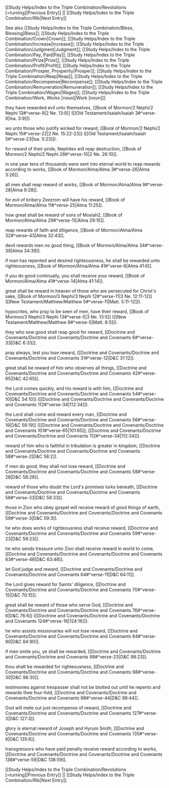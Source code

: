 [[Study Helps/Index to the Triple Combination/Revolutions [=turning]|Previous Entry]]  ||  [[Study Helps/Index to the Triple Combination/Rib|Next Entry]]

 See also [[Study Helps/Index to the Triple Combination/Bless, Blessing|Bless]]; [[Study Helps/Index to the Triple Combination/Crown|Crown]]; [[Study Helps/Index to the Triple Combination/Increase|Increase]]; [[Study Helps/Index to the Triple Combination/Judgment|Judgment]]; [[Study Helps/Index to the Triple Combination/Pay, Paid|Pay]]; [[Study Helps/Index to the Triple Combination/Prize|Prize]]; [[Study Helps/Index to the Triple Combination/Profit|Profit]]; [[Study Helps/Index to the Triple Combination/Prosper, Prosperity|Prosper]]; [[Study Helps/Index to the Triple Combination/Reap|Reap]]; [[Study Helps/Index to the Triple Combination/Recompense|Recompense]]; [[Study Helps/Index to the Triple Combination/Remuneration|Remuneration]]; [[Study Helps/Index to the Triple Combination/Wages|Wages]]; [[Study Helps/Index to the Triple Combination/Work, Works [noun]|Work [noun]]]

 they have rewarded evil unto themselves, [[Book of Mormon/2 Nephi/2 Nephi 13#^verse-9|2 Ne. 13:9]] ([[Old Testament/Isaiah/Isaiah 3#^verse-9|Isa. 3:9]]).

 wo unto those who justify wicked for reward, [[Book of Mormon/2 Nephi/2 Nephi 15#^verse-22|2 Ne. 15:22-23]] ([[Old Testament/Isaiah/Isaiah 5#^verse-23|Isa. 5:23]]).

 for reward of their pride, Nephites will reap destruction, [[Book of Mormon/2 Nephi/2 Nephi 26#^verse-10|2 Ne. 26:10]].

 in one year tens of thousands were sent into eternal world to reap rewards according to works, [[Book of Mormon/Alma/Alma 3#^verse-26|Alma 3:26]].

 all men shall reap reward of works, [[Book of Mormon/Alma/Alma 9#^verse-28|Alma 9:28]].

 for evil of bribery Zeezrom will have his reward, [[Book of Mormon/Alma/Alma 11#^verse-25|Alma 11:25]].

 how great shall be reward of sons of Mosiah2, [[Book of Mormon/Alma/Alma 29#^verse-15|Alma 29:15]].

 reap rewards of faith and diligence, [[Book of Mormon/Alma/Alma 32#^verse-43|Alma 32:43]].

 devil rewards men no good thing, [[Book of Mormon/Alma/Alma 34#^verse-39|Alma 34:39]].

 if man has repented and desired righteousness, he shall be rewarded unto righteousness, [[Book of Mormon/Alma/Alma 41#^verse-6|Alma 41:6]].

 if you do good continually, you shall receive your reward, [[Book of Mormon/Alma/Alma 41#^verse-14|Alma 41:14]].

 great shall be reward in heaven of those who are persecuted for Christ's sake, [[Book of Mormon/3 Nephi/3 Nephi 12#^verse-11|3 Ne. 12:11-12]] ([[New Testament/Matthew/Matthew 5#^verse-11|Matt. 5:11-12]]).

 hypocrites, who pray to be seen of men, have their reward, [[Book of Mormon/3 Nephi/3 Nephi 13#^verse-5|3 Ne. 13:5]] ([[New Testament/Matthew/Matthew 6#^verse-5|Matt. 6:5]]).

 they who sow good shall reap good for reward, [[Doctrine and Covenants/Doctrine and Covenants/Doctrine and Covenants 6#^verse-33|D&C 6:33]].

 pray always, lest you lose reward, [[Doctrine and Covenants/Doctrine and Covenants/Doctrine and Covenants 31#^verse-12|D&C 31:12]].

 great shall be reward of him who observes all things, [[Doctrine and Covenants/Doctrine and Covenants/Doctrine and Covenants 42#^verse-65|D&C 42:65]].

 the Lord comes quickly, and his reward is with him, [[Doctrine and Covenants/Doctrine and Covenants/Doctrine and Covenants 54#^verse-10|D&C 54:10]] ([[Doctrine and Covenants/Doctrine and Covenants/Doctrine and Covenants 112#^verse-34|112:34]]).

 the Lord shall come and reward every man, [[Doctrine and Covenants/Doctrine and Covenants/Doctrine and Covenants 56#^verse-19|D&C 56:19]] ([[Doctrine and Covenants/Doctrine and Covenants/Doctrine and Covenants 101#^verse-65|101:65]]; [[Doctrine and Covenants/Doctrine and Covenants/Doctrine and Covenants 112#^verse-34|112:34]]).

 reward of him who is faithful in tribulation is greater in kingdom, [[Doctrine and Covenants/Doctrine and Covenants/Doctrine and Covenants 58#^verse-2|D&C 58:2]].

 if men do good, they shall not lose reward, [[Doctrine and Covenants/Doctrine and Covenants/Doctrine and Covenants 58#^verse-28|D&C 58:28]].

 reward of those who doubt the Lord's promises lurks beneath, [[Doctrine and Covenants/Doctrine and Covenants/Doctrine and Covenants 58#^verse-33|D&C 58:33]].

 those in Zion who obey gospel will receive reward of good things of earth, [[Doctrine and Covenants/Doctrine and Covenants/Doctrine and Covenants 59#^verse-3|D&C 59:3]].

 he who does works of righteousness shall receive reward, [[Doctrine and Covenants/Doctrine and Covenants/Doctrine and Covenants 59#^verse-23|D&C 59:23]].

 he who sends treasure unto Zion shall receive reward in world to come, [[Doctrine and Covenants/Doctrine and Covenants/Doctrine and Covenants 63#^verse-48|D&C 63:48]].

 let God judge and reward, [[Doctrine and Covenants/Doctrine and Covenants/Doctrine and Covenants 64#^verse-11|D&C 64:11]].

 the Lord gives reward for Saints' diligence, [[Doctrine and Covenants/Doctrine and Covenants/Doctrine and Covenants 70#^verse-15|D&C 70:15]].

 great shall be reward of those who serve God, [[Doctrine and Covenants/Doctrine and Covenants/Doctrine and Covenants 76#^verse-6|D&C 76:6]] ([[Doctrine and Covenants/Doctrine and Covenants/Doctrine and Covenants 124#^verse-16|124:16]]).

 he who assists missionaries will not lose reward, [[Doctrine and Covenants/Doctrine and Covenants/Doctrine and Covenants 84#^verse-90|D&C 84:90]].

 if men smite you, ye shall be rewarded, [[Doctrine and Covenants/Doctrine and Covenants/Doctrine and Covenants 98#^verse-23|D&C 98:23]].

 thou shalt be rewarded for righteousness, [[Doctrine and Covenants/Doctrine and Covenants/Doctrine and Covenants 98#^verse-30|D&C 98:30]].

 testimonies against trespasser shall not be blotted out until he repents and rewards thee four-fold, [[Doctrine and Covenants/Doctrine and Covenants/Doctrine and Covenants 98#^verse-44|D&C 98:44]].

 God will mete out just recompense of reward, [[Doctrine and Covenants/Doctrine and Covenants/Doctrine and Covenants 127#^verse-3|D&C 127:3]].

 glory is eternal reward of Joseph and Hyrum Smith, [[Doctrine and Covenants/Doctrine and Covenants/Doctrine and Covenants 135#^verse-6|D&C 135:6]].

 transgressors who have paid penalty receive reward according to works, [[Doctrine and Covenants/Doctrine and Covenants/Doctrine and Covenants 138#^verse-59|D&C 138:59]].

[[Study Helps/Index to the Triple Combination/Revolutions [=turning]|Previous Entry]]  ||  [[Study Helps/Index to the Triple Combination/Rib|Next Entry]]